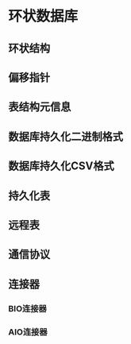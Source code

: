 # 环状数据库

## 环状结构

## 偏移指针

## 表结构元信息

## 数据库持久化二进制格式

## 数据库持久化CSV格式

## 持久化表

## 远程表

## 通信协议

## 连接器

### BIO连接器

### AIO连接器


